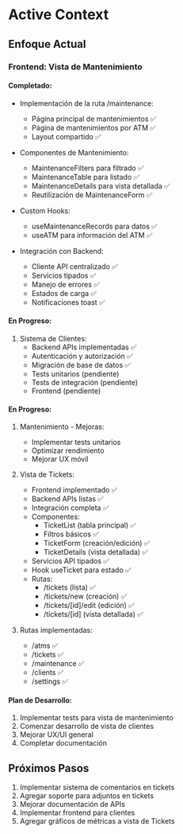 # Active Context

## Enfoque Actual

### Frontend: Vista de Mantenimiento

#### Completado:

- Implementación de la ruta /maintenance:

  - Página principal de mantenimientos ✅
  - Página de mantenimientos por ATM ✅
  - Layout compartido ✅

- Componentes de Mantenimiento:

  - MaintenanceFilters para filtrado ✅
  - MaintenanceTable para listado ✅
  - MaintenanceDetails para vista detallada ✅
  - Reutilización de MaintenanceForm ✅

- Custom Hooks:

  - useMaintenanceRecords para datos ✅
  - useATM para información del ATM ✅

- Integración con Backend:
  - Cliente API centralizado ✅
  - Servicios tipados ✅
  - Manejo de errores ✅
  - Estados de carga ✅
  - Notificaciones toast ✅

#### En Progreso:

1. Sistema de Clientes:
   - Backend APIs implementadas ✅
   - Autenticación y autorización ✅
   - Migración de base de datos ✅
   - Tests unitarios (pendiente)
   - Tests de integración (pendiente)
   - Frontend (pendiente)

#### En Progreso:

1. Mantenimiento - Mejoras:

   - Implementar tests unitarios
   - Optimizar rendimiento
   - Mejorar UX móvil

2. Vista de Tickets:

   - Frontend implementado ✅
   - Backend APIs listas ✅
   - Integración completa ✅
   - Componentes:
     - TicketList (tabla principal) ✅
     - Filtros básicos ✅
     - TicketForm (creación/edición) ✅
     - TicketDetails (vista detallada) ✅
   - Servicios API tipados ✅
   - Hook useTicket para estado ✅
   - Rutas:
     - /tickets (lista) ✅
     - /tickets/new (creación) ✅
     - /tickets/[id]/edit (edición) ✅
     - /tickets/[id] (vista detallada) ✅

3. Rutas implementadas:
   - /atms ✅
   - /tickets ✅
   - /maintenance ✅
   - /clients ✅
   - /settings ✅

#### Plan de Desarrollo:

1. Implementar tests para vista de mantenimiento
2. Comenzar desarrollo de vista de clientes
3. Mejorar UX/UI general
4. Completar documentación

## Próximos Pasos

1. Implementar sistema de comentarios en tickets
2. Agregar soporte para adjuntos en tickets
3. Mejorar documentación de APIs
4. Implementar frontend para clientes
5. Agregar gráficos de métricas a vista de Tickets
